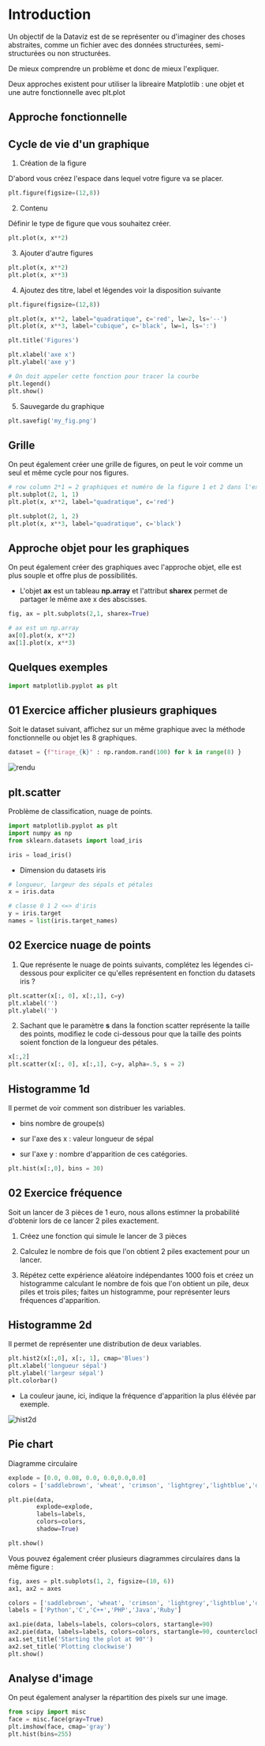 # Introduction

Un objectif de la Dataviz est de se représenter ou d'imaginer des choses abstraites, comme un fichier avec des données structurées, semi-structurées ou non structurées.

De mieux comprendre un problème et donc de mieux l'expliquer.

Deux approches existent pour utiliser la libreaire Matplotlib : une objet et une autre fonctionnelle avec plt.plot

## Approche fonctionnelle

## Cycle de vie d'un graphique

1. Création de la figure

D'abord vous créez l'espace dans lequel votre figure va se placer.

```python
plt.figure(figsize=(12,8))
```

2. Contenu

Définir le type de figure que vous souhaitez créer.

```python
plt.plot(x, x**2)
```

3. Ajouter d'autre figures

```python
plt.plot(x, x**2)
plt.plot(x, x**3)
```

4. Ajoutez des titre, label et légendes voir la disposition suivante

```python
plt.figure(figsize=(12,8))

plt.plot(x, x**2, label="quadratique", c='red', lw=2, ls='--')
plt.plot(x, x**3, label="cubique", c='black', lw=1, ls=':')

plt.title('Figures')

plt.xlabel('axe x')
plt.ylabel('axe y')

# On doit appeler cette fonction pour tracer la courbe
plt.legend()
plt.show()
```

5. Sauvegarde du graphique

```python
plt.savefig('my_fig.png')
```

## Grille

On peut également créer une grille de figures, on peut le voir comme un seul et même cycle pour nos figures.

```python
# row column 2*1 = 2 graphiques et numéro de la figure 1 et 2 dans l'exemple ci-dessous
plt.subplot(2, 1, 1)
plt.plot(x, x**2, label="quadratique", c='red')

plt.subplot(2, 1, 2)
plt.plot(x, x**3, label="quadratique", c='black')
```

## Approche objet pour les graphiques 

On peut également créer des graphiques avec l'approche objet, elle est plus souple et offre plus de possibilités.

- L'objet **ax** est un tableau **np.array** et l'attribut **sharex** permet de partager le même axe x des abscisses.


```python
fig, ax = plt.subplots(2,1, sharex=True)

# ax est un np.array 
ax[0].plot(x, x**2)
ax[1].plot(x, x**3)
```

## Quelques exemples

```python
import matplotlib.pyplot as plt
```

## 01 Exercice afficher plusieurs graphiques

Soit le dataset suivant, affichez sur un même graphique avec la méthode fonctionnelle ou objet les 8 graphiques.

```python
dataset = {f"tirage_{k}" : np.random.rand(100) for k in range(8) }
```

![rendu](images/graph.png)


## plt.scatter

Problème de classification, nuage de points.

```python
import matplotlib.pyplot as plt
import numpy as np
from sklearn.datasets import load_iris

iris = load_iris()
```

- Dimension du datasets iris 

```python
# longueur, largeur des sépals et pétales
x = iris.data 

# classe 0 1 2 <=> d'iris
y = iris.target
names = list(iris.target_names)
```

## 02 Exercice nuage de points

1. Que représente le nuage de points suivants, complétez les légendes ci-dessous pour expliciter ce qu'elles représentent en fonction du datasets iris ?

```python
plt.scatter(x[:, 0], x[:,1], c=y)
plt.xlabel('')
plt.ylabel('')
```

2. Sachant que le paramètre **s** dans la fonction scatter représente la taille des points, modifiez le code ci-dessous pour que la taille des points soient fonction de la longueur des pétales.

```python
x[:,2]
plt.scatter(x[:, 0], x[:,1], c=y, alpha=.5, s = 2)
```

## Histogramme 1d

Il permet de voir comment son distribuer les variables.

- bins nombre de groupe(s)

- sur l'axe des x : valeur longueur de sépal

- sur l'axe y : nombre d'apparition de ces catégories.

```python
plt.hist(x[:,0], bins = 30)
```

## 02 Exercice fréquence 

Soit un lancer de 3 pièces de 1 euro, nous allons estimner la probabilité d'obtenir lors de ce lancer 2 piles exactement.

1. Créez une fonction qui simule le lancer de 3 pièces

2. Calculez le nombre de fois que l'on obtient 2 piles exactement pour un lancer.

3. Répétez cette expérience aléatoire indépendantes 1000 fois et créez un histogramme calculant le nombre de fois que l'on obtient un pile, deux piles et trois piles; faites un histogramme, pour représenter leurs fréquences d'apparition.

## Histogramme 2d

Il permet de représenter une distribution de deux variables.

```python
plt.hist2(x[:,0], x[:, 1], cmap='Blues')
plt.xlabel('longueur sépal')
plt.ylabel('largeur sépal')
plt.colorbar()
``` 

- La couleur jaune, ici, indique la fréquence d'apparition la plus élévée par exemple.

![hist2d](images/hist2d.png)

## Pie chart

Diagramme circulaire

```python
explode = [0.0, 0.08, 0.0, 0.0,0.0,0.0]
colors = ['saddlebrown', 'wheat', 'crimson', 'lightgrey','lightblue','darkblue']

plt.pie(data, 
        explode=explode, 
        labels=labels, 
        colors=colors, 
        shadow=True)

plt.show()
```

Vous pouvez également créer plusieurs diagrammes circulaires dans la même figure :

```python
fig, axes = plt.subplots(1, 2, figsize=(10, 6))
ax1, ax2 = axes

colors = ['saddlebrown', 'wheat', 'crimson', 'lightgrey','lightblue','darkblue']
labels = ['Python','C','C++','PHP','Java','Ruby']

ax1.pie(data, labels=labels, colors=colors, startangle=90)
ax2.pie(data, labels=labels, colors=colors, startangle=90, counterclock=False)
ax1.set_title('Starting the plot at 90°')
ax2.set_title('Plotting clockwise')
plt.show()
```

## Analyse d'image

On peut également analyser la répartition des pixels sur une image.

```python
from scipy import misc
face = misc.face(gray=True)
plt.imshow(face, cmap='gray')
plt.hist(bins=255)
```